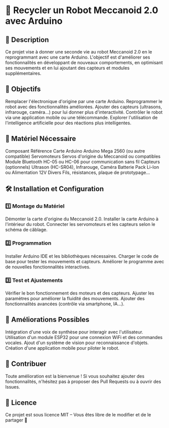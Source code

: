 # 🤖 Recycler un Robot Meccanoid 2.0 avec Arduino

## 📌 Description

Ce projet vise à donner une seconde vie au robot Meccanoid 2.0 en le reprogrammant avec une carte Arduino. L'objectif est d'améliorer ses fonctionnalités en développant de nouveaux comportements, en optimisant ses mouvements et en lui ajoutant des capteurs et modules supplémentaires.

## 🎯 Objectifs

Remplacer l'électronique d'origine par une carte Arduino.
Reprogrammer le robot avec des fonctionnalités améliorées.
Ajouter des capteurs (ultrasons, infrarouge, caméra…) pour lui donner plus d'interactivité.
Contrôler le robot via une application mobile ou une télécommande.
Explorer l'utilisation de l'intelligence artificielle pour des réactions plus intelligentes.

## 🔧 Matériel Nécessaire

Composant	Référence
Carte Arduino	Arduino Mega 2560 (ou autre compatible)
Servomoteurs	Servos d'origine du Meccanoid ou compatibles
Module Bluetooth	HC-05 ou HC-06 pour communication sans fil
Capteurs (optionnels)	Ultrason (HC-SR04), Infrarouge, Caméra
Batterie	Pack Li-Ion ou Alimentation 12V
Divers	Fils, résistances, plaque de prototypage…

## 🛠️ Installation et Configuration

### 1️⃣ Montage du Matériel

Démonter la carte d'origine du Meccanoid 2.0.
Installer la carte Arduino à l'intérieur du robot.
Connecter les servomoteurs et les capteurs selon le schéma de câblage.

### 2️⃣ Programmation

Installer Arduino IDE et les bibliothèques nécessaires.
Charger le code de base pour tester les mouvements et capteurs.
Améliorer le programme avec de nouvelles fonctionnalités interactives.

### 3️⃣ Test et Ajustements

Vérifier le bon fonctionnement des moteurs et des capteurs.
Ajuster les paramètres pour améliorer la fluidité des mouvements.
Ajouter des fonctionnalités avancées (contrôle via smartphone, IA…).

## 🚀 Améliorations Possibles

Intégration d'une voix de synthèse pour interagir avec l'utilisateur.
Utilisation d'un module ESP32 pour une connexion WiFi et des commandes vocales.
Ajout d'un système de vision pour reconnaissance d'objets.
Création d'une application mobile pour piloter le robot.

## 📢 Contribuer

Toute amélioration est la bienvenue ! Si vous souhaitez ajouter des fonctionnalités, n'hésitez pas à proposer des Pull Requests ou à ouvrir des Issues.

## 📜 Licence

Ce projet est sous licence MIT – Vous êtes libre de le modifier et de le partager 🚀

